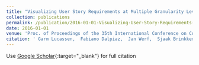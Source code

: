 ```yaml
---
title: "Visualizing User Story Requirements at Multiple Granularity Levels via Semantic Relatedness"
collection: publications
permalink: /publication/2016-01-01-Visualizing-User-Story-Requirements-at-Multiple-Granularity-Levels-via-Semantic-Relatedness
date: 2016-01-01
venue: 'Proc. of Proceedings of the 35th International Conference on Conceptual Modeling (ER 2016)'
citation: ' Garm Lucassen,  Fabiano Dalpiaz,  Jan Werf,  Sjaak Brinkkemper, &quot;Visualizing User Story Requirements at Multiple Granularity Levels via Semantic Relatedness.&quot; Proc. of Proceedings of the 35th International Conference on Conceptual Modeling (ER 2016), 2016.'
---
```

Use [Google Scholar](https://scholar.google.com/scholar?q=Visualizing+User+Story+Requirements+at+Multiple+Granularity+Levels+via+Semantic+Relatedness){:target="_blank"} for full citation